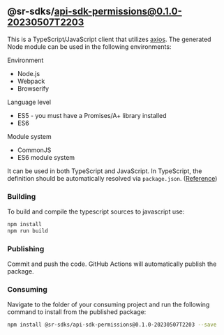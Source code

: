 ## @sr-sdks/api-sdk-permissions@0.1.0-20230507T2203

This is a TypeScript/JavaScript client that utilizes [axios](https://github.com/axios/axios). The generated Node module can be used in the following environments:

Environment
* Node.js
* Webpack
* Browserify

Language level
* ES5 - you must have a Promises/A+ library installed
* ES6

Module system
* CommonJS
* ES6 module system

It can be used in both TypeScript and JavaScript. In TypeScript, the definition should be automatically resolved via `package.json`. ([Reference](http://www.typescriptlang.org/docs/handbook/typings-for-npm-packages.html))


### Building

To build and compile the typescript sources to javascript use:
```bash
npm install
npm run build
```

### Publishing

Commit and push the code. GitHub Actions will automatically publish the package.


### Consuming

Navigate to the folder of your consuming project and run the following command to install from the published package:

```bash
npm install @sr-sdks/api-sdk-permissions@0.1.0-20230507T2203 --save
```
